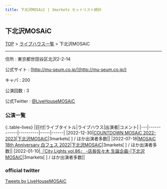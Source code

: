 ```yaml
---
title: 下北沢MOSAiC | 3markets セットリスト統計
---
```

## 下北沢MOSAiC

[TOP](/setlist/) > [ライブハウス一覧](livehouses.html) > 下北沢MOSAiC

___

住所
:    東京都世田谷区北沢2-2-14

公式サイト
:    [http://mu-seum.co.jp/](http://mu-seum.co.jp/)

キャパ
:    200

公演回数
: 3


公式Twitter
: <a href="https://twitter.com/LiveHouseMOSAiC">@LiveHouseMOSAiC</a>


### 公演一覧

{:.table-lives}
|日付|ライブタイトル|ライブハウス|出演者|コメント|
|---|------------|----------|-----|------|
|<span class="nowrap">2022-12-30</span>|[COUNTDOWN MOSAiC 2022-2023](live047.html)|[下北沢MOSAiC](livehouse011.html)|3markets[ ] / ほか出演者多数||
|<span class="nowrap">2022-07-18</span>|[MOSAiC 18th Anniversary 白フェス 2022](live025.html)|[下北沢MOSAiC](livehouse011.html)|3markets[ ] / ほか出演者多数||
|<span class="nowrap">2022-01-10</span>|[『City Lights vol.86』 -店長佐々木 生誕企画-](live038.html)|[下北沢MOSAiC](livehouse011.html)|3markets[ ] / ほか出演者多数||



### official twitter

<a class="twitter-timeline" href="https://twitter.com/LiveHouseMOSAiC?ref_src=twsrc%5Etfw">Tweets by LiveHouseMOSAiC</a> <script async src="https://platform.twitter.com/widgets.js" charset="utf-8"></script>